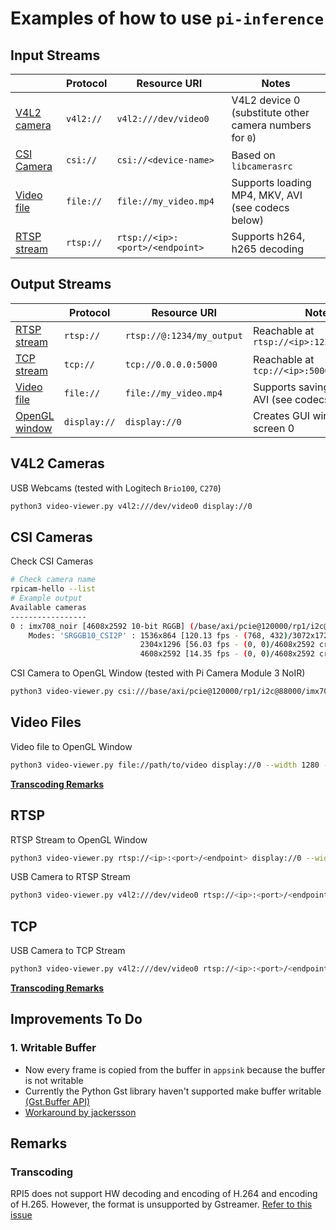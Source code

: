 # Examples of how to use `pi-inference`

## Input Streams

|                              | Protocol  | Resource URI                    | Notes                                                   |
| ---------------------------- | --------- | ------------------------------- | ------------------------------------------------------- |
| [V4L2 camera](#v4l2-cameras) | `v4l2://` | `v4l2:///dev/video0`            | V4L2 device 0 (substitute other camera numbers for `0`) |
| [CSI Camera](#csi-cameras)   | `csi://`  | `csi://<device-name>`           | Based on `libcamerasrc`                                 |
| [Video file](#video-files)   | `file://` | `file://my_video.mp4`           | Supports loading MP4, MKV, AVI (see codecs below)       |
| [RTSP stream](#rtsp)         | `rtsp://` | `rtsp://<ip>:<port>/<endpoint>` | Supports h264, h265 decoding                            |

## Output Streams

|                                  | Protocol     | Resource URI              | Notes                                            |
| -------------------------------- | ------------ | ------------------------- | ------------------------------------------------ |
| [RTSP stream](#rtsp)             | `rtsp://`    | `rtsp://@:1234/my_output` | Reachable at `rtsp://<ip>:1234/my_output`        |
| [TCP stream](#tcp)               | `tcp://`     | `tcp://0.0.0.0:5000`      | Reachable at `tcp://<ip>:5000`                   |
| [Video file](#video-files)       | `file://`    | `file://my_video.mp4`     | Supports saving MP4, MKV, AVI (see codecs below) |
| [OpenGL window](#output-streams) | `display://` | `display://0`             | Creates GUI window on screen 0                   |

## V4L2 Cameras

USB Webcams (tested with Logitech `Brio100`, `C270`)

```bash
python3 video-viewer.py v4l2:///dev/video0 display://0
```

## CSI Cameras

Check CSI Cameras

```bash
# Check camera name
rpicam-hello --list
# Example output
Available cameras
-----------------
0 : imx708_noir [4608x2592 10-bit RGGB] (/base/axi/pcie@120000/rp1/i2c@88000/imx708@1a)
    Modes: 'SRGGB10_CSI2P' : 1536x864 [120.13 fps - (768, 432)/3072x1728 crop]
                             2304x1296 [56.03 fps - (0, 0)/4608x2592 crop]
                             4608x2592 [14.35 fps - (0, 0)/4608x2592 crop]
```

CSI Camera to OpenGL Window (tested with Pi Camera Module 3 NoIR)

```bash
python3 video-viewer.py csi:///base/axi/pcie@120000/rp1/i2c@88000/imx708@1a display://0
```

## Video Files

Video file to OpenGL Window

```bash
python3 video-viewer.py file://path/to/video display://0 --width 1280 --height 720 --framerate 30
```

**[Transcoding Remarks](#transcoding)**

## RTSP

RTSP Stream to OpenGL Window

```bash
python3 video-viewer.py rtsp://<ip>:<port>/<endpoint> display://0 --width 1280 --height 720 --framerate 30
```

USB Camera to RTSP Stream

```bash
python3 video-viewer.py v4l2:///dev/video0 rtsp://<ip>:<port>/<endpoint> --width 1280 --height 720 --framerate 30
```

## TCP

USB Camera to TCP Stream

```bash
python3 video-viewer.py v4l2:///dev/video0 rtsp://<ip>:<port>/<endpoint> --width 1280 --height 720 --framerate 30
```

**[Transcoding Remarks](#transcoding)**

## Improvements To Do

### 1. Writable Buffer

- Now every frame is copied from the buffer in `appsink` because the buffer is not writable
- Currently the Python Gst library haven't supported make buffer writable [(Gst.Buffer API)](https://lazka.github.io/pgi-docs/Gst-1.0/classes/Buffer.html)
- [Workaround by jackersson](https://github.com/jackersson/gst-python-hacks/blob/master/how_to_make_gst_buffer_writable.ipynb)

## Remarks

### Transcoding

RPI5 does not support HW decoding and encoding of H.264 and encoding of H.265. However, the format is unsupported by Gstreamer. [Refer to this issue](https://gitlab.freedesktop.org/gstreamer/gstreamer/-/issues/3157)
